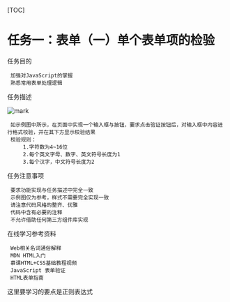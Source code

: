 [TOC]
# 任务一：表单（一）单个表单项的检验
 
 任务目的
 
     加强对JavaScript的掌握
     熟悉常用表单处理逻辑
 
 任务描述
 
 ![mark](http://oc2aktkyz.bkt.clouddn.com/markdown/20170417/173930886.png)
 
     如示例图中所示，在页面中实现一个输入框与按钮，要求点击验证按钮后，对输入框中内容进行格式校验，并在其下方显示校验结果
     校验规则：
         1.字符数为4~16位
         2.每个英文字母、数字、英文符号长度为1
         3.每个汉字，中文符号长度为2
 
 任务注意事项
 
     要求功能实现与任务描述中完全一致
     示例图仅为参考，样式不需要完全实现一致
     请注意代码风格的整齐、优雅
     代码中含有必要的注释
     不允许借助任何第三方组件库实现
 
 在线学习参考资料
 
     Web相关名词通俗解释
     MDN HTML入门
     慕课HTML+CSS基础教程视频
     JavaScript 表单验证
     HTML表单指南


这里要学习的要点是正则表达式

